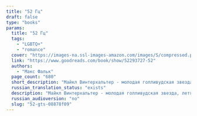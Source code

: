 ```yaml
---
title: "52 Гц"
draft: false
type: "books"
params:
  title: "52 Гц"
  tags:
    - "LGBTQ+"
    - "romance"
  cover: "https://images-na.ssl-images-amazon.com/images/S/compressed.photo.goodreads.com/books/1631313824i/52293727.jpg"
  link: "https://www.goodreads.com/book/show/52293727-52"
  authors:
    - "Макс Фальк"
  page_count: "680"
  short_description: "Майкл Винтерхальтер - молодая голливудская звезда, летящая прямо в зенит, к мировой славе. Но встреча с человеком из прошлого меняет всё."
  russian_translation_status: "exists"
  description: "Майкл Винтерхальтер - молодая голливудская звезда, летящая прямо в зенит, к мировой славе. Но встреча с человеком из прошлого меняет всё. Майкл вынужден принять участие в рискованном проекте, который в случае неудачи грозит разрушить его карьеру и отнять у него всё, к чему он стремился."
  russian_audioversion: "no"
  slug: "52-gts-08878f09"
---
```

